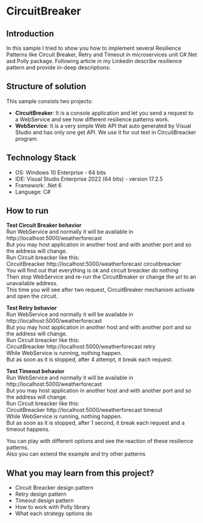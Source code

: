 # CircuitBreaker

## Introduction
In this sample I tried to show you how to implement several Resilience Patterns like Circuit Breaker, Retry and Timeout in microservices unit C#.Net asd Polly package.
Following article in my Linkedin describe resilience pattern and provide in-deep descriptions:  


## Structure of solution
This sample consists two projects:  
- **CircuitBreaker**: It is a console application and let you send a request to a WebService and see how different resilience patterns work.
- **WebService**: It is a very simple Web API that auto generated by Visual Studio and has only one get API. We use it for out test in CircuitBreacker program.

## Technology Stack
- OS: Windows 10 Enterprise - 64 bits
- IDE: Visual Studio Enterprise 2022 (64 bits) - version 17.2.5
- Framework: .Net 6
- Language: C#

## How to run 
**Test Circuit Breaker behavior**  
Run WebService and normally it will be available in http://localhost:5000/weatherforecast  
But you may host application in another host and with another port and so the address will change.  
Run Circuit breacker like this:  
    CircuitBreacker http://localhost:5000/weatherforecast circuitbreacker  
You will find out that everything is ok and circuit breacker do nothing  
Then stop WebService and re-run the CircuitBreaker or change the url to an unavailable address.  
This time you will see after two request, CircuitBreaker mechanism activate and open the circuit.  

**Test Retry behavior**  
Run WebService and normally it will be available in http://localhost:5000/weatherforecast  
But you may host application in another host and with another port and so the address will change.  
Run Circuit breacker like this:  
    CircuitBreacker http://localhost:5000/weatherforecast retry  
While WebService is running, nothing happen.  
But as soon as it is stopped, after 4 attempt, it break each request.  

**Test Timeout behavior**  
Run WebService and normally it will be available in http://localhost:5000/weatherforecast  
But you may host application in another host and with another port and so the address will change.  
Run Circuit breacker like this:  
    CircuitBreacker http://localhost:5000/weatherforecast timeout  
While WebService is running, nothing happen.  
But as soon as it is stopped, after 1 second, it break each request and a timeout happens.  

You can play with different options and see the reaction of these resilience patterns.  
Also you can extend the example and try other patterns  

## What you may learn from this project?
- Circuit Breacker design pattern
- Retry design pattern
- Timeout design pattern
- How to work with Polly library
- What each strategy options do
